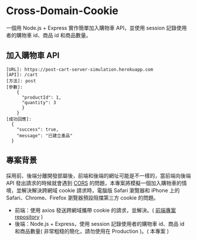# Cross-Domain-Cookie

一個用 Node.js + Express 實作簡單加入購物車 API，並使用 session 記錄使用者的購物車 id、商品 id 和商品數量。

## 加入購物車 API

```
[URL]: https://post-cart-server-simulation.herokuapp.com
[API]: /cart
[方法]: post
[參數]:
    {
      "productId": 1,
      "quantity": 3
      }
    }
[成功回應]:
  {
    "success": true,
    "message": "已建立產品"
  }
```

## 專案背景

採用前、後端分離開發部屬後，前端和後端的網址可能是不一樣的，當前端向後端 API 發出請求的時候就會遇到 [CORS](https://developer.mozilla.org/zh-TW/docs/Web/HTTP/CORS) 的問題，本專案將模擬一個加入購物車的情境，並解決解決跨網域 cookie 請求時，電腦版 Safari 瀏覽器和 iPhone 上的 Safari、Chrome、Firefox 瀏覽器預設阻擋第三方 cookie 的問題。

- 前端：使用 axios 發送跨網域攜帶 cookie 的請求，並解決。( [前端專案 repository](https://github.com/Lianginger/cross-domain-cookie) )
- 後端：Node.js + Express，使用 session 記錄使用者的購物車 id、商品 id 和商品數量( 非常粗糙的簡化，請勿使用在 Production )。( 本專案 )
